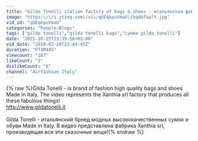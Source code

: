 ```yaml
---
title: "Gilda Tonelli italian factory of bags & shoes - итальянская фабрика"
image: "https:\/\/i.ytimg.com\/vi\/qUEqkpuVmaU\/hqdefault.jpg"
vid_id: "qUEqkpuVmaU"
categories: "People-Blogs"
tags: ["gilda tonelli","gilda tonelli bags","сумки gilda tonelli"]
date: "2021-10-15T23:39:56+03:00"
vid_date: "2018-02-28T22:44:45Z"
duration: "PT4M44S"
viewcount: "187"
likeCount: "2"
dislikeCount: "0"
channel: "Airfashion Italy"
---
```

{% raw %}Gilda Tonelli - is brand of fashion high quality bags and shoes Made in Italy. The video represents the Xanthia srl factory that produces all these fabulous things! <br /><a rel="nofollow" target="blank" href="http://www.gildatonelli.it">http://www.gildatonelli.it</a> <br /><br />Gilda Tonelli - итальянский брнед модных высококачественных сумок и обуви Made in Italy. В видео представлена фабрика Xanthia srl, производящая все эти сказочные вещи!{% endraw %}
